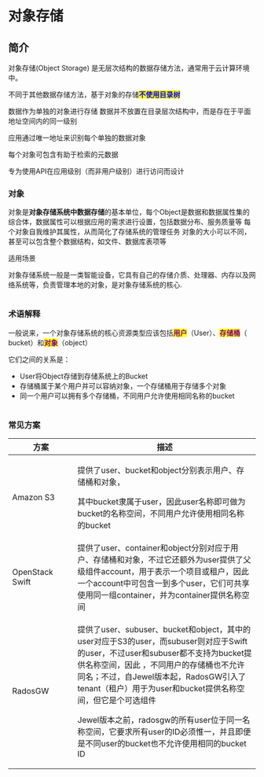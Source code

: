 # 对象存储

## 简介

对象存储(Object Storage) 是无层次结构的数据存储方法，通常用于云计算环境中。

不同于其他数据存储方法，基于对象的存储<mark style="color:blue;">**不使用目录树**</mark>&#x20;

数据作为单独的对象进行存储 数据并不放置在目录层次结构中，而是存在于平面地址空间内的同一级别&#x20;

应用通过唯一地址来识别每个单独的数据对象&#x20;

每个对象可包含有助于检索的元数据&#x20;

专为使用API在应用级别（而非用户级别）进行访问而设计

### 对象

对象是**对象存储系统中数据存储**的基本单位，每个Object是数据和数据属性集的综合体，数据属性可以根据应用的需求进行设置，包括数据分布、服务质量等 每个对象自我维护其属性，从而简化了存储系统的管理任务 对象的大小可以不同，甚至可以包含整个数据结构，如文件、数据库表项等

适用场景

对象存储系统一般是一类智能设备，它具有自己的存储介质、处理器、内存以及网络系统等，负责管理本地的对象，是对象存储系统的核心.

<figure><img src="https://files.gitbook.com/v0/b/gitbook-x-prod.appspot.com/o/spaces%2FCciQTOc6CLGkCYciwhF1%2Fuploads%2FGB5b6rsLb4Ugh4Qh1OJn%2Fimage.png?alt=media&#x26;token=20772ded-57af-40d3-8cb9-726a213bcdae" alt=""><figcaption></figcaption></figure>

### 术语解释

一般说来，一个对象存储系统的核心资源类型应该包括<mark style="color:purple;">**用户**</mark>（User）、<mark style="color:purple;">**存储桶**</mark>（ bucket）和<mark style="color:purple;">**对象**</mark>（object）&#x20;

它们之间的关系是：&#x20;

* User将Object存储到存储系统上的Bucket&#x20;
* 存储桶属于某个用户并可以容纳对象，一个存储桶用于存储多个对象&#x20;
* 同一个用户可以拥有多个存储桶，不同用户允许使用相同名称的bucket

<figure><img src="https://files.gitbook.com/v0/b/gitbook-x-prod.appspot.com/o/spaces%2FCciQTOc6CLGkCYciwhF1%2Fuploads%2FYS3mWRq7h18i1vQgepJz%2Fimage.png?alt=media&#x26;token=06555112-5ee1-4a90-9e44-d7493b543868" alt=""><figcaption></figcaption></figure>

### 常见方案

<table data-header-hidden><thead><tr><th width="117">方案</th><th>描述</th></tr></thead><tbody><tr><td>Amazon S3</td><td><p>提供了user、bucket和object分别表示用户、存储桶和对象，</p><p>其中bucket隶属于user，因此user名称即可做为bucket的名称空间，不同用户允许使用相同名称的bucket</p></td></tr><tr><td>OpenStack Swift</td><td>提供了user、container和object分别对应于用户、存储桶和对象，不过它还额外为user提供了父级组件account，用于表示一个项目或租户，因此一个account中可包含一到多个user，它们可共享使用同一组container，并为container提供名称空间</td></tr><tr><td>RadosGW</td><td><p>提供了user、subuser、bucket和object，其中的user对应于S3的user，而subuser则对应于Swift的user，不过user和subuser都不支持为bucket提供名称空间，因此 ，不同用户的存储桶也不允许同名；不过，自Jewel版本起，RadosGW引入了tenant（租户）用于为user和bucket提供名称空间，但它是个可选组件 </p><p>Jewel版本之前，radosgw的所有user位于同一名称空间，它要求所有user的ID必须惟一，并且即便是不同user的bucket也不允许使用相同的bucket ID</p></td></tr></tbody></table>
